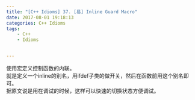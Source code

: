 ```yaml
---
title: "[C++ Idioms] 37. [易] Inline Guard Macro"
date: 2017-08-01 19:18:13
categories: C++ Idioms
tags:
    - C++
    - Idioms


---
```

使用宏定义控制函数的内联。  
就是定义一个inline的别名，用ifdef子类的做开关，然后在函数前用这个别名即可。  
据原文说是用在调试的时候，这样可以快速的切换状态方便调试。  